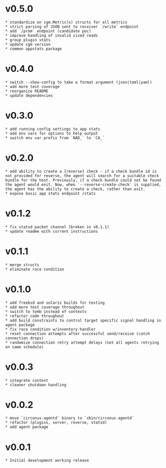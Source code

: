 # v0.5.0
    * standardize on cgm.Metric(s) structs for all metrics
    * strict parsing of JSON sent to receiver `/write` endpoint
    * add `/prom` endpoint (candidate poc)
    * improve handling of invalid sized reads
    * group plugin stats
    * update cgm version
    * common appstats package
# v0.4.0
    * switch --show-config to take a format argument (json|toml|yaml)
    * add more test coverage
    * reorganize README
    * update dependencies
# v0.3.0
    * add running config settings to app stats
    * add env vars for options to help output
    * switch env var prefix from `NAD_` to `CA_`
# v0.2.0
    * add ability to create a [reverse] check - if a check bundle id is not provided for reverse, the agent will search for a suitable check bundle for the host. Previously, if a check bundle could not be found the agent would exit. Now, when `--reverse-create-check` is supplied, the agent has the ability to create a check, rather than exit.
    * expose basic app stats endpoint /stats
# v0.1.2
    * fix statsd packet channel (broken in v0.1.1)
    * update readme with current instructions
# v0.1.1
    * merge structs
    * eliminate race condition
# v0.1.0
    * add freebsd and solaris builds for testing
    * add more test coverage throughout
    * switch to tomb instead of contexts
    * refactor code throughout
    * add build constraints to control target specific signal handling in agent package
    * fix race condition w/inventory handler
    * reset connection attempts after successful send/receive (catch connection drops)
    * randomize connection retry attempt delays (not all agents retrying on same schedule)
# v0.0.3
    * integrate context
    * cleaner shutdown handling
# v0.0.2
    * move `circonus-agentd` binary to `sbin/circonus-agentd`
    * refactor (plugins, server, reverse, statsd)
    * add agent package
# v0.0.1
    * Initial development working release
